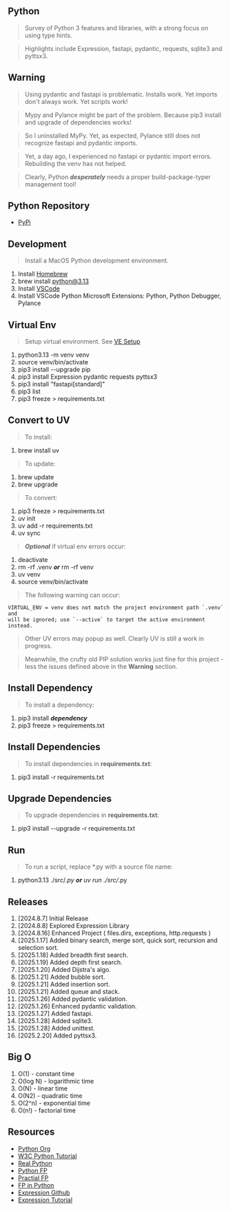 Python
------
>Survey of Python 3 features and libraries, with a strong focus on using type hints.

>Highlights include Expression, fastapi, pydantic, requests, sqlite3 and pyttsx3.

Warning
-------
>Using pydantic and fastapi is problematic. Installs work. Yet imports don't always work. Yet scripts work!

>Mypy and Pylance might be part of the problem. Because pip3 install and upgrade of dependencies works!

>So I uninstalled MyPy. Yet, as expected, Pylance still does not recognize fastapi and pydantic imports.

>Yet, a day ago, I experienced no fastapi or pydantic import errors. Rebuilding the venv has not helped.

>Clearly, Python ***desperately*** needs a proper build-package-typer management tool!

Python Repository
-----------------
* [PyPi](https://pypi.org/)

Development
-----------
>Install a MacOS Python development environment.
1. Install [Homebrew](https://brew.sh/)
2. brew install python@3.13
3. Install [VSCode](https://code.visualstudio.com/)
4. Install VSCode Python Microsoft Extensions: Python, Python Debugger, Pylance

Virtual Env
-----------
>Setup virtual environment. See [VE Setup](https://www.freecodecamp.org/news/how-to-setup-virtual-environments-in-python/)
1. python3.13 -m venv venv
2. source venv/bin/activate
3. pip3 install --upgrade pip
4. pip3 install Expression pydantic requests pyttsx3
5. pip3 install "fastapi[standard]"
6. pip3 list
7. pip3 freeze > requirements.txt

Convert to UV
-------------
>To install:
1. brew install uv
>To update:
1. brew update
2. brew upgrade
>To convert:
1. pip3 freeze > requirements.txt
2. uv init
3. uv add -r requirements.txt
4. uv sync
>***Optional*** if virtual env errors occur:
1. deactivate
2. rm -rf .venv ***or*** rm -rf venv
3. uv venv
4. source venv/bin/activate
>The following warning can occur:
```
VIRTUAL_ENV = venv does not match the project environment path `.venv` and
will be ignored; use `--active` to target the active environment instead.
```
>Other UV errors may popup as well. Clearly UV is still a work in progress.

>Meanwhile, the crufty old PIP solution works just fine for this project - less
>the issues defined above in the **Warning** section.

Install Dependency
------------------
>To install a dependency:
1. pip3 install ***dependency***
2. pip3 freeze > requirements.txt

Install Dependencies
--------------------
>To install dependencies in **requirements.txt**:
1. pip3 install -r requirements.txt

Upgrade Dependencies
--------------------
>To upgrade dependencies in **requirements.txt**:
1. pip3 install --upgrade -r requirements.txt

Run
---
>To run a script, replace *.py with a source file name:
1. python3.13 ./src/*.py ***or*** uv run ./src/*.py

Releases
--------
1. [2024.8.7] Initial Release
2. [2024.8.8] Explored Expression Library
3. [2024.8.16] Enhanced Project ( files.dirs, exceptions, http.requests )
4. [2025.1.17] Added binary search, merge sort, quick sort, recursion and selection sort.
5. [2025.1.18] Added breadth first search.
6. [2025.1.19] Added depth first search.
7. [2025.1.20] Added Dijstra's algo.
8. [2025.1.21] Added bubble sort.
9. [2025.1.21] Added insertion sort.
10. [2025.1.21] Added queue and stack.
11. [2025.1.26] Added pydantic validation.
12. [2025.1.26] Enhanced pydantic validation.
13. [2025.1.27] Added fastapi.
14. [2025.1.28] Added sqlite3.
15. [2025.1.28] Added unittest.
16. [2025.2.20] Added pyttsx3.

Big O
-----
1. O(1)     - constant time
2. O(log N) - logarithmic time
3. O(N)     - linear time
4. O(N2)    - quadratic time
5. O(2^n)   - exponential time
6. O(n!)    - factorial time

Resources
---------
* [Python Org](https://www.python.org/)
* [W3C Python Tutorial](https://www.w3schools.com/python/)
* [Real Python](https://realpython.com/)
* [Python FP](https://www.kite.com/blog/python/functional-programming/)
* [Practial FP](https://maryrosecook.com/blog/post/a-practical-introduction-to-functional-programming)
* [FP in Python](https://stackabuse.com/functional-programming-in-python/)
* [Expression Github](https://github.com/dbrattli/Expression)
* [Expression Tutorial](https://expression.readthedocs.io/en/latest/tutorial/introduction.html)